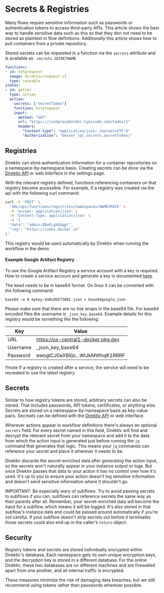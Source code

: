 
# Secrets & Registries

Many flows require sensitive information such as passwords or authentication tokens to access third-party APIs. This article shows the best way to handle sensitive data such as this so that they don not need to be stored as plaintext in flow definitions. Additionally this article shows how to pull containers from a private repository.

Stored secrets can be requested in a function via the `secrets` attribute and is available as `.secrets.SECRETNAME`

```yaml title="Secrets"
functions:
- id: httprequest
  image: direktiv/request:v1
  type: reusable
states:
- id: getter
  type: action
  action:
    secrets: ["secretToken"]
    function: httprequest
    input:
      method: "GET"
      url: "https://jsonplaceholder.typicode.com/todos/1"
      headers:
        "Content-type": "application/json; charset=UTF-8"
        "Authorization": "bearer jq(.secrets.secretToken)"
```

## Registries

Direktiv can store authentication information for a container repositories on a namespace-by-namespace basis. Creating secrets can be done via the [Direktiv API](../../api) or web interface in the settings page.

With the relevant registry defined, functions referencing containers on that registry become accessible. For example, if a registry was created via the api with the following curl command:

```sh
curl -X 'POST' \
  'URL/api/functions/registries/namespaces/NAMESPACE' \
  -H 'accept: application/json' \
  -H 'Content-Type: application/json' \
  -d '{
  "data": "admin:8QwFLg%D$qg*",
  "reg": "https://index.docker.io"
}'
```

This registry would be used automatically by Direktiv when running the workflow in the demo.

#### Example Google Artifact Registry

To use the Google Artifact Registry a service account with a key is required. How to create a service account and generate a key is documented [here](https://cloud.google.com/artifact-registry/docs/docker/authentication#json-key).

The keed needs to be in base64 format. On linux it can be converted with the following command:

```console
base64 -w 0 mykey-da8c8b573601.json > base64google.json
```

Please make sure that there are no line wraps in the base64 file. For base64 encoded files the username is ```_json_key_base64```. Example details for this registry would be something like the following:

|Key|Value|
|---|---|
|URL|https://us-central1-docker.pkg.dev|
|Username|_json_key_base64|
|Password|ewogICJ0eXBlIjo...WlJkMWhqK1RRRF|

!!!note
    If a registry is created after a service, the service will need to be recreated to use the latest registry.

## Secrets

Similar to how registry tokens are stored, arbitrary secrets can also be stored. That includes passwords, API tokens, certificates, or anything else. Secrets are stored on a namespace-by-namespace basis as key-value pairs. Secreats can be defined with the [Direktiv API](../../api) or web interface.

Wherever actions appear in workflow definitions there's always an optional `secrets` field. For every secret named in this field, Direktiv will find and decrypt the relevant secret from your namespace and add it to the data from which the action input is generated just before running the `jq` command that generates that logic. This means your `jq` commands can reference your secret and place it wherever it needs to be.

Direktiv discards the secret-enriched data after generating the action input, so the secrets won't naturally appear in your instance output or logs. But once Direktiv passes that data to your action it has no control over how it's used. It's up to you to ensure your action doesn't log sensitive information and doesn't send sensitive information where it shouldn't go.

IMPORTANT: Be especially wary of subflows. Try to avoid passing secrets to subflows if you can, subflows can reference secrets the same way as their parents after all. Remember, your secret-enriched data will become the input for a subflow, which means it will be logged. It's also stored in that subflow's instance data and could be passed around automatically if you're not careful. If your subflow doesn't strip secrets out before it terminates those secrets could also end up in the caller's `return` object.

## Security

Registry tokens and secrets are stored individually encrypted within Direktiv's database. Each namespace gets its own unique encryption keys, and the decryption key is stored in a different database. For the online Direktiv, these two databases are on different machines and are firewalled apart from one another, and all internal traffic is encrypted.

These measures minimize the risk of damaging data breaches, but we still recommend using tokens rather than passwords wherever possible.
